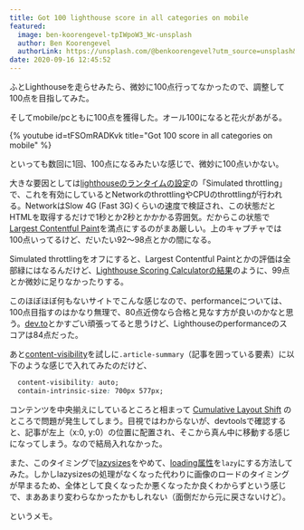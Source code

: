 ```yaml
---
title: Got 100 lighthouse score in all categories on mobile
featured:
  image: ben-koorengevel-tpIWpoW3_Wc-unsplash
  author: Ben Koorengevel
  authorLink: https://unsplash.com/@benkoorengevel?utm_source=unsplash&utm_medium=referral&utm_content=creditCopyText
date: 2020-09-16 12:45:52
---
```

ふとLighthouseを走らせみたら、微妙に100点行ってなかったので、調整して100点を目指してみた。<!-- more -->

そしてmobile/pcともに100点を獲得した。オール100になると花火があがる。

{% youtube id=tFSOmRADKvk title="Got 100 score in all categories on mobile" %}

といっても数回に1回、100点になるみたいな感じで、微妙に100点いかない。

大きな要因としては[lighthouseのランタイムの設定](https://github.com/GoogleChrome/lighthouse/blob/master/docs/throttling.md#devtools-lighthouse-panel-throttling)の「Simulated throttling」で、これを有効にしているとNetworkのthrottlingやCPUのthrottlingが行われる。NetworkはSlow 4G (Fast 3G)くらいの速度で検証され、この状態だとHTMLを取得するだけで1秒とか2秒とかかかる雰囲気。だからこの状態で[Largest Contentful Paint](https://web.dev/lighthouse-largest-contentful-paint/)を満点にするのがまあ厳しい。上のキャプチャでは100点いってるけど、だいたい92〜98点とかの間になる。

Simulated throttlingをオフにすると、Largest Contentful Paintとかの評価は全部緑にはなるんだけど、[Lighthouse Scoring Calculatorの結果](https://googlechrome.github.io/lighthouse/scorecalc/#first-contentful-paint=747.876&speed-index=1392&largest-contentful-paint=1760.448&interactive=2524.839&total-blocking-time=1.4339999999997417&cumulative-layout-shift=0&first-cpu-idle=2524.839&first-meaningful-paint=747.876&device=mobile&version=6.0.0)のように、99点とか微妙に足りなかったりする。

このほぼほぼ何もないサイトでこんな感じなので、performanceについては、100点目指すのはかなり無理で、80点近傍なら合格と見なす方が良いのかなと思う。[dev.to](https://dev.to/)とかすごい頑張ってると思うけど、Lighthouseのperformanceのスコアは84点だった。

あと[content-visibility](https://web.dev/content-visibility/)を試しに`.article-summary`（記事を囲っている要素）に以下のような感じで入れてみたのだけど、

```css
  content-visibility: auto;
  contain-intrinsic-size: 700px 577px;
```

コンテンツを中央揃えにしているところと相まって [Cumulative Layout Shift](https://web.dev/cls/) のところで問題が発生してしまう。目視ではわからないが、devtoolsで確認すると、記事が左上（x:0, y:0）の位置に配置され、そこから真ん中に移動する感じになってしまう。なので結局入れなかった。

また、このタイミングで[lazysizes](https://github.com/aFarkas/lazysizes)をやめて、[loading属性](https://developer.mozilla.org/ja/docs/Web/HTML/Element/img)を`lazy`にする方法してみた。しかしlazysizesの処理がなくなった代わりに画像のロードのタイミングが早まるため、全体として良くなったか悪くなったか良くわからずという感じで、まああまり変わらなかったかもしれない（面倒だから元に戻さないけど）。

というメモ。

